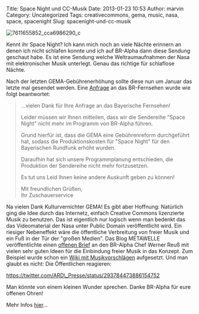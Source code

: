 Title: Space Night und CC-Musik
Date: 2013-01-23 10:53
Author: marvin
Category: Uncategorized
Tags: creativecommons, gema, music, nasa, space, spacenight
Slug: spacenight-und-cc-musik

![7611655852_cca6986290_c]({static}/images/7611655852_cca6986290_c.jpg)

Kennt ihr Space Night? Ich kann mich noch an viele Nächte erinnern an
denen ich nicht schlafen konnte und ich auf BR-Alpha dann diese Sendung
geschaut habe. Es ist eine Sendung welche Weltraumaufnahmen der Nasa mit
elektronischer Musik unterlegt. Genau das richtige für schlaflose
Nächte.

Nach der letzten GEMA-Gebührenerhöhung sollte diese nun um Januar das
letzte mal gesendet werden. Eine
[Anfrage](http://research-institute.blogspot.de/2013/01/space-night-auf-br-alpha.html)
an das BR-Fernsehen wurde wie folgt beantwortet:

> …vielen Dank für Ihre Anfrage an das Bayerische Fernsehen!
>
> Leider müssen wir Ihnen mitteilen, dass wir die Sendereihe "Space
> Night" nicht mehr im Programm von BR-Alpha führen.
>
> Grund hierfür ist, dass die GEMA eine Gebührenreform durchgeführt hat,
> sodass die Produktionskosten für "Space Night" für den Bayerischen
> Rundfunk erhöht wurden.
>
> Daraufhin hat sich unsere Programmplanung entschieden, die Produktion
> der Sendereihe nicht mehr fortzusetzen.
>
> Es tut uns Leid Ihnen keine andere Auskunft geben zu können!
>
> Mit freundlichen Grüßen,  
>  Ihr Zuschauerservice

Na vielen Dank Kulturvernichter GEMA! Es gibt aber Hoffnung: Natürlich
ging die Idee durch das Internetz, einfach Creative Commons lizenzierte
Musik zu benutzen. Das ist eigentlich nur logisch wenn man bedenkt das
das Videomaterial der Nasa unter Public Domain veröffentlicht wird. Ein
riesiger Nebeneffekt wäre die öffentliche Verbreitung von freier Musik
und ein Fuß in der Tür der "großen Medien". Das Blog METAWELLE
veröffentlichte einen [offenen
Brief](http://metawelle.net/2013/01/18/netaudio-space-night) an den
BR-Alpha Chef Werner Reuß mit vielen sehr guten Ideen für die Einbindung
freier Musik in das Konzept. Zum Beispiel wurde schon ein [Wiki mit
Musikvorschlägen](http://wiki.superpolar.com/index.php?title=GEMA-freie_Musik_f%C3%BCr_die_SpaceNight)
aufgesetzt. Und man glaubt es nicht: Die Öffentlichen reagieren:

https://twitter.com/ARD\_Presse/status/293784473886154752

Man könnte von einem kleinen Wunder sprechen. Danke BR-Alpha für eure
offenen Ohren!

Mehr Infos [hier](http://www.heise.de/tp/blogs/6/153598)...

